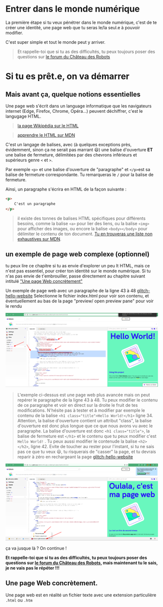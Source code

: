# Entrer dans le monde numérique
La première étape si tu veux pénétrer dans le monde numérique, c'est
de te créer une identité, une page web que tu seras le/la seul.e à pouvoir modifier.

C'est super simple et tout le monde peut y arriver.

> Et rappelle-toi que si tu as des difficultés, tu peux toujours poser des questions sur [le forum du Château des Robots](https://forum.chateaudesrobots.fr/t/pour-penetrer-dans-le-monde-numerique-creez-votre-identite/187)

# Si tu es prêt.e, on va démarrer
## Mais avant ça, quelque notions essentielles

Une page web s'écrit dans un language informatique que les navigateurs internet (Edge, Firefox, Chrome, Opéra...) peuvent déchiffrer, c'est le langugage HTML. 

> [la page Wikipédia sur le HTML](https://fr.wikipedia.org/wiki/Hypertext_Markup_Language)

> [apprendre le HTML sur MDN](https://developer.mozilla.org/fr/docs/Web/HTML)

C'est un langage de balises, avec (à quelques exceptions près, évidemment, sinon ça ne serait pas marrant :smiley:) une balise d'ouverture **ET** une balise de fermeture, délimitées par des chevrons inférieurs et supérieurs genre `<` et `>`.


Par exemple `<p>` et une balise d'ouverture de "paragraphe" et `</p>`est sa balise de fermeture correspondante. Tu remarqueras le `/` pour la balise de fermeture.

Ainsi, un paragraphe s'écrira en HTML de la façon suivante : 

```html
<p>
    C'est un paragraphe
</p>
```

> il existe des tonnes de balises HTML spécifiques pour différents besoins, comme la balise `<a>` pour lier des liens, ou la balise `<img>` pour afficher des images, ou encore la balise `<body></body>` pour délimiter le contenu de ton document. [Tu en trouveras une liste non exhaustives sur MDN](https://developer.mozilla.org/fr/docs/Web/HTML/Element/body).


## un exemple de page web complexe (optionnel)
tu peux lire ce chapitre si tu as envie d'explorer un peu lt HTML, mais ce n'est pas essentiel, pour créer ton identité sur le monde numérique. Si tu n'as pas envie de t'embrouiller, passe directement au chapitre suivant intitulé ["Une page Web concrètement"](#concretement)

Un exemple de page web avec un paragraphe de la ligne 43 à 48 <a href="https://glitch.com/edit/#!/remix/glitch-hello-website" target="_blank">glitch-hello-website</a>
Selectionne le fichier index.html pour voir son contenu, et éventuellement au bas de la page "preview/ open preview pane" pour voir le rendu


![alt text](images/glitch-hello-world.png)

 > L'exemple ci-dessus est une page web plus avancée mais on peut repérer le paragraphe de la ligne 43 à 48. Tu peux modifier le contenu de ce paragraphe et voir en direct sur la droite le fruit de tes modifications. N'hésite pas à tester et à modifier par exemple le contenu de la balise ```<h1 class="title">Hello World!</h1>``` ligne 34. Attention, la balise d'ouverture contient un attribut "class", la balise d'ouverture est donc plus longue que ce que nous avons vu avec le paragraphe. La balise d'ouverture est donc ```<h1 class="title">```, la balise de fermeture est ```</h1>``` et le contenu que tu peux modifier c'est ```Hello World!``` . Tu peux aussi modifier le contenude  la balise ```<h2></h2>```, ligne 42. Evite de toucher au rester pour l'instant, si tu ne sais pas ce que tu veux :smiley:, tu risquerais de "casser" la page, et tu devrais reparir à zéro en rechargeant la page <a href="https://glitch.com/edit/#!/remix/glitch-hello-website" target="_blank">glitch-hello-website</a>


![alt text](images/glitch-hello-world-modif.png)


ça va jusque là ? On continue !



**Et rappelle-toi que si tu as des difficultés, tu peux toujours poser des questions sur [le forum du Château des Robots](https://forum.chateaudesrobots.fr/t/pour-penetrer-dans-le-monde-numerique-creez-votre-identite/187), mais maintenant tu le sais, je ne vais pas le répéter !!!**


<a name="concretement"></a>
## Une page Web concrètement.
Une page web est en réalité un fichier texte avec une extension particulière `.html` ou `.htm`


